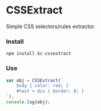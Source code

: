 # CSSExtract
Simple CSS selectors/rules extractor.

### Install
```
npm install kc-cssextract
```

### Use
```js
var obj = CSSExtract(`
    body { color: red; }
    #test > div { border: 0; }
`);
console.log(obj);
```
